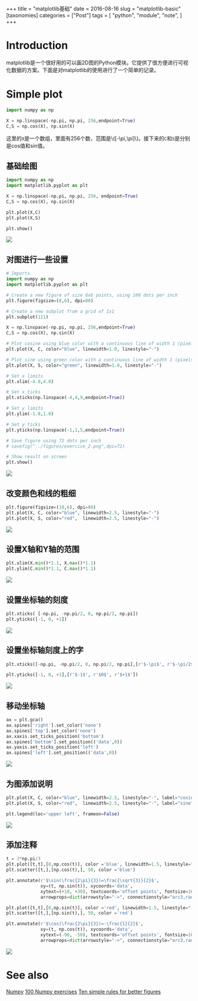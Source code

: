+++
title = "matplotlib基础"
date = 2016-08-16
slug = "matplotlib-basic"
[taxonomies]
categories =  ["Post"]
tags = [
  "python",
  "module",
  "note",
]
+++

# Introduction
matplotlib是一个很好用的可以画2D图的Python模块。它提供了很方便进行可视化数据的方案。下面是对matplotlib的使用进行了一个简单的记录。

<!-- more -->

# Simple plot
```python
import numpy as np

X = np.linspace(-np.pi, np.pi, 256,endpoint=True)
C,S = np.cos(X), np.sin(X)
```
这里的`X`是一个数组，里面有256个数，范围是\\([-\pi,\pi]\\)。接下来的`C`和`S`是分别是cos值和sin值。

## 基础绘图
```python
import numpy as np
import matplotlib.pyplot as plt

X = np.linspace(-np.pi, np.pi, 256, endpoint=True)
C,S = np.cos(X), np.sin(X)

plt.plot(X,C)
plt.plot(X,S)

plt.show()
```
![](http://www.labri.fr/perso/nrougier/teaching/matplotlib/figures/exercice_1.png)

## 对图进行一些设置
```python
# Imports
import numpy as np
import matplotlib.pyplot as plt

# Create a new figure of size 8x6 points, using 100 dots per inch
plt.figure(figsize=(8,6), dpi=80)

# Create a new subplot from a grid of 1x1
plt.subplot(111)

X = np.linspace(-np.pi, np.pi, 256,endpoint=True)
C,S = np.cos(X), np.sin(X)

# Plot cosine using blue color with a continuous line of width 1 (pixels)
plt.plot(X, C, color="blue", linewidth=1.0, linestyle="-")

# Plot sine using green color with a continuous line of width 1 (pixels)
plt.plot(X, S, color="green", linewidth=1.0, linestyle="-")

# Set x limits
plt.xlim(-4.0,4.0)

# Set x ticks
plt.xticks(np.linspace(-4,4,9,endpoint=True))

# Set y limits
plt.ylim(-1.0,1.0)

# Set y ticks
plt.yticks(np.linspace(-1,1,5,endpoint=True))

# Save figure using 72 dots per inch
# savefig("../figures/exercice_2.png",dpi=72)

# Show result on screen
plt.show()
```
![](http://www.labri.fr/perso/nrougier/teaching/matplotlib/figures/exercice_2.png)
## 改变颜色和线的粗细
```python
plt.figure(figsize=(10,6), dpi=80)
plt.plot(X, C, color="blue", linewidth=2.5, linestyle="-")
plt.plot(X, S, color="red",  linewidth=2.5, linestyle="-")
```
![](http://www.labri.fr/perso/nrougier/teaching/matplotlib/figures/exercice_3.png)

## 设置X轴和Y轴的范围
```python
plt.xlim(X.min()*1.1, X.max()*1.1)
plt.ylim(C.min()*1.1, C.max()*1.1)
```
![](http://www.labri.fr/perso/nrougier/teaching/matplotlib/figures/exercice_4.png)
## 设置坐标轴的刻度
```python
plt.xticks( [-np.pi, -np.pi/2, 0, np.pi/2, np.pi])
plt.yticks([-1, 0, +1])
```
![](http://www.labri.fr/perso/nrougier/teaching/matplotlib/figures/exercice_5.png)

## 设置坐标轴刻度上的字
```python
plt.xticks([-np.pi, -np.pi/2, 0, np.pi/2, np.pi],[r'$-\pi$', r'$-\pi/2$', r'$0$', r'$+\pi/2$', r'$+\pi$'])

plt.yticks([-1, 0, +1],[r'$-1$', r'$0$', r'$+1$'])
```
![](http://www.labri.fr/perso/nrougier/teaching/matplotlib/figures/exercice_6.png)


## 移动坐标轴
```python
ax = plt.gca()
ax.spines['right'].set_color('none')
ax.spines['top'].set_color('none')
ax.xaxis.set_ticks_position('bottom')
ax.spines['bottom'].set_position(('data',0))
ax.yaxis.set_ticks_position('left')
ax.spines['left'].set_position(('data',0))
```
![](http://www.labri.fr/perso/nrougier/teaching/matplotlib/figures/exercice_7.png)


## 为图添加说明
```python
plt.plot(X, C, color="blue", linewidth=2.5, linestyle="-", label="cosine")
plt.plot(X, S, color="red",  linewidth=2.5, linestyle="-", label="sine")

plt.legend(loc='upper left', frameon=False)
```
![](http://www.labri.fr/perso/nrougier/teaching/matplotlib/figures/exercice_8.png)

## 添加注释
```python
t = 2*np.pi/3
plt.plot([t,t],[0,np.cos(t)], color ='blue', linewidth=1.5, linestyle="--")
plt.scatter([t,],[np.cos(t),], 50, color ='blue')

plt.annotate(r'$\sin(\frac{2\pi}{3})=\frac{\sqrt{3}}{2}$',
             xy=(t, np.sin(t)), xycoords='data',
             xytext=(+10, +30), textcoords='offset points', fontsize=16,
             arrowprops=dict(arrowstyle="->", connectionstyle="arc3,rad=.2"))

plt.plot([t,t],[0,np.sin(t)], color ='red', linewidth=1.5, linestyle="--")
plt.scatter([t,],[np.sin(t),], 50, color ='red')

plt.annotate(r'$\cos(\frac{2\pi}{3})=-\frac{1}{2}$',
             xy=(t, np.cos(t)), xycoords='data',
             xytext=(-90, -50), textcoords='offset points', fontsize=16,
             arrowprops=dict(arrowstyle="->", connectionstyle="arc3,rad=.2"))
```
![](http://www.labri.fr/perso/nrougier/teaching/matplotlib/figures/exercice_9.png)

# See also
[Numpy](http://www.labri.fr/perso/nrougier/teaching/numpy/numpy.html)
[100 Numpy exercises](http://www.labri.fr/perso/nrougier/teaching/numpy.100/index.html)
[Ten simple rules for better figures](http://journals.plos.org/ploscompbiol/article?id=10.1371/journal.pcbi.1003833)
